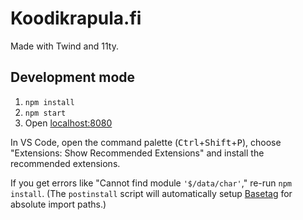 # Koodikrapula.fi

Made with Twind and 11ty.

## Development mode

1. `npm install`
2. `npm start`
3. Open [localhost:8080](http://localhost:8080/)

In VS Code,
open the command palette (<kbd>Ctrl</kbd>+<kbd>Shift</kbd>+<kbd>P</kbd>),
choose "Extensions: Show Recommended Extensions"
and install the recommended extensions.

If you get errors like "Cannot find module `'$/data/char'`,"
re-run `npm install`.
(The `postinstall` script will automatically setup [Basetag][basetag]
for absolute import paths.)

[basetag]: https://github.com/janniks/basetag
